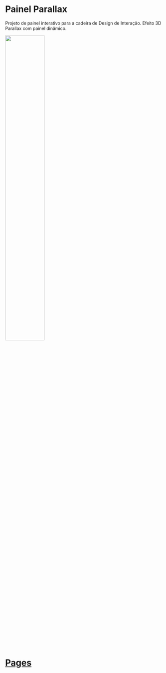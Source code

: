 # Painel Parallax

Projeto de painel interativo para a cadeira de Design de Interação. Efeito 3D Parallax com painel dinâmico.

<img width="50%" src="https://github.com/user-attachments/assets/d8f18ff5-cdbb-4806-beb7-8bbc53b25dd6">

# [Pages](https://devalyo.github.io/DI_Painel_Parallax/)
